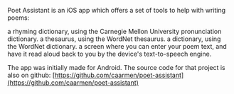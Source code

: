 Poet Assistant is an iOS app which offers a set of tools to help with writing poems:

a rhyming dictionary, using the Carnegie Mellon University pronunciation dictionary.
a thesaurus, using the WordNet thesaurus.
a dictionary, using the WordNet dictionary.
a screen where you can enter your poem text, and have it read aloud back to you by the device's text-to-speech engine.

The app was initially made for Android. The source code for that project is also on github: [https://github.com/caarmen/poet-assistant](https://github.com/caarmen/poet-assistant)
